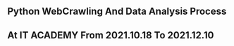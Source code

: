 <h2> Python WebCrawling And Data Analysis Process <h2>
<h2> At IT ACADEMY From 2021.10.18 To 2021.12.10 <h2>
